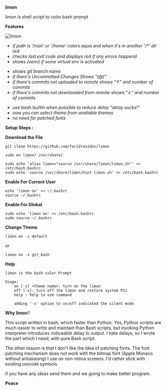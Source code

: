 

**limon**

limon is shell script to color bash prompt

**Features**

![limon](https://raw.github.com/FaridRasidov/limon/master/example.png)


- <i>if path is  '/root' or '/home' colors aqua and when it's in another '/*' dir red</i>
- <i>checks last exit code and displays red if any errors happend</i>
- <i>shows (venv) if some virtual env is activated</i>
* <i>shows git branch name</i>
* <i>if there's Uncommitted Changes Shows "(@)"</i>
* <i>if there's commits not uploaded to remote shows "↑" and number of commits</i>
* <i>if there's commits not downloaded from remote shows "↓" and number of commits</i>
- <i>use bash builtin when possible to reduce delay "delay sucks!"</i>
- <i>now you can select theme from available themes</i>
- <i>no need for patched fonts</i>

**Setup Steps :**

**Download the File**
```shell
git clone https://github.com/faridrasidov/limon

sudo mv limon/ /usr/share/

sudo echo 'alias limon="source /usr/share/limon/limon.sh"' >> /etc/bash.bashrc
sudo echo 'source /usr/share/limon/hint-limon.sh' >> /etc/bash.bashrc
```
**Enable For Current User**
```shell
echo 'limon on' >> ~/.bashrc
source ~/.bashrc
```

**Enable For Global**
```shell
sudo echo 'limon on' >> /etc/bash.bashrc
sudo source ~/.bashrc
```

**Change Theme**
```shell
limon on -s default
```
or
```shell
limon on -s git_bash
```

**Help**

```shell
limon is the bash color Prompt

Usage:
	on [-s] <theme_name>: turn on the limon
	off [-s]: turn off the limon and restore system PS1
	help : help to use command
	
	adding '-s' option to on/off indicated the silent mode
```


**Why limon**?

This script written in bash, which faster than Python. Yes, Python scripts are much easier to write and maintain than
Bash scripts, but invoking Python interpreter introduces noticeable delay to output. 
I hate delays, so I wrote the part which I need, with pure Bash script.

The other reason is that I don't like the idea of patching fonts. The
font patching mechanism does not work with the bitmap font 
(Apple Monaco without antialiasing) I use on non-retina screens.
I'd rather stick with existing unicode symbols.

if you have any ideas send them and we going to make better program.  

**Peace**

